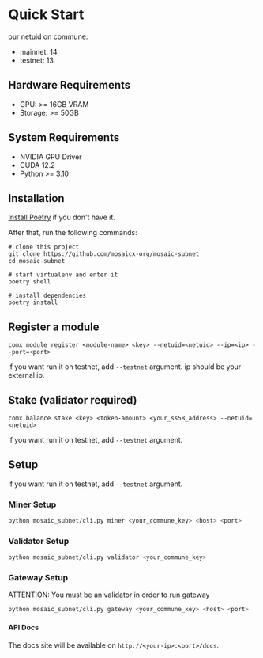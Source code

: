 # Quick Start
our netuid on commune:
* mainnet: 14
* testnet: 13

## Hardware Requirements
* GPU: >= 16GB VRAM
* Storage: >= 50GB

## System Requirements
* NVIDIA GPU Driver
* CUDA 12.2
* Python >= 3.10

## Installation
[Install Poetry](https://python-poetry.org/docs/) if you don't have it.

After that, run the following commands:
```
# clone this project
git clone https://github.com/mosaicx-org/mosaic-subnet
cd mosaic-subnet

# start virtualenv and enter it
poetry shell

# install dependencies
poetry install
```

## Register a module
```
comx module register <module-name> <key> --netuid=<netuid> --ip=<ip> --port=<port>
```
if you want run it on testnet, add `--testnet` argument.
ip should be your external ip.

## Stake (validator required)
```
comx balance stake <key> <token-amount> <your_ss58_address> --netuid=<netuid>
```
if you want run it on testnet, add `--testnet` argument.

## Setup
if you want run it on testnet, add `--testnet` argument.

### Miner Setup
```bash
python mosaic_subnet/cli.py miner <your_commune_key> <host> <port>
```

### Validator Setup
```bash
python mosaic_subnet/cli.py validator <your_commune_key>
```

### Gateway Setup
ATTENTION: You must be an validator in order to run gateway
```bash
python mosaic_subnet/cli.py gateway <your_commune_key> <host> <port>
```

#### API Docs
The docs site will be available on `http://<your-ip>:<port>/docs`.




